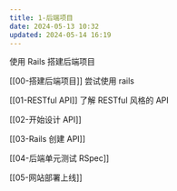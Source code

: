 ```yaml
---
title: 1-后端项目
date: 2024-05-13 10:32
updated: 2024-05-14 16:19
---
```


使用 Rails 搭建后端项目

[[00-搭建后端项目]] 尝试使用 rails

[[01-RESTful API]] 了解 RESTful 风格的 API

[[02-开始设计 API]]

[[03-Rails 创建 API]]

[[04-后端单元测试 RSpec]]

[[05-网站部署上线]]
